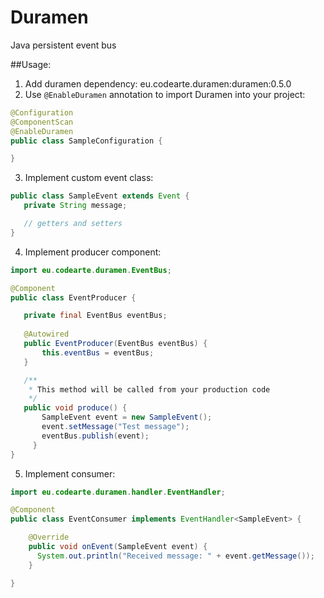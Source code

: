 Duramen
=======

Java persistent event bus

##Usage:

1. Add duramen dependency:
  eu.codearte.duramen:duramen:0.5.0
2. Use ```@EnableDuramen``` annotation to import Duramen into your project:
 ```java
 @Configuration
 @ComponentScan
 @EnableDuramen
 public class SampleConfiguration {
 
 }
```
3. Implement custom event class:
 ```java
 public class SampleEvent extends Event {
    private String message;
 
    // getters and setters
 }
```
4. Implement producer component:
 ```java
 import eu.codearte.duramen.EventBus;
 
 @Component
 public class EventProducer {
 
    private final EventBus eventBus;
   
    @Autowired
    public EventProducer(EventBus eventBus) {
	    this.eventBus = eventBus;
    }

    /** 
     * This method will be called from your production code
     */
    public void produce() {
	    SampleEvent event = new SampleEvent();
	    event.setMessage("Test message");
	    eventBus.publish(event);
 	  }
 }
```
5. Implement consumer:
 ```java
 import eu.codearte.duramen.handler.EventHandler;

 @Component
 public class EventConsumer implements EventHandler<SampleEvent> {

 	 @Override
	 public void onEvent(SampleEvent event) {
	   System.out.println("Received message: " + event.getMessage());
	 }

 }
```
